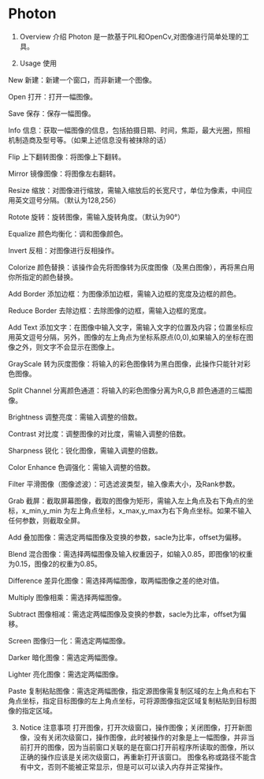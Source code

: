 # **Photon**

1.  Overview 介绍
Photon 是一款基于PIL和OpenCv,对图像进行简单处理的工具。

2. Usage 使用

New 新建：新建一个窗口，而非新建一个图像。

Open 打开：打开一幅图像。

Save 保存：保存一幅图像。

Info 信息：获取一幅图像的信息，包括拍摄日期、时间，焦距，最大光圈，照相机制造商及型号等。（如果上述信息没有被抹除的话）


Flip 上下翻转图像：将图像上下翻转。

Mirror 镜像图像：将图像左右翻转。

Resize 缩放：对图像进行缩放，需输入缩放后的长宽尺寸，单位为像素，中间应用英文逗号分隔。（默认为128,256）

Rotote 旋转：旋转图像，需输入旋转角度。（默认为90°）

Equalize 颜色均衡化：调和图像颜色。

Invert 反相：对图像进行反相操作。

Colorize 颜色替换：该操作会先将图像转为灰度图像（及黑白图像），再将黑白用你所指定的颜色替换。

Add Border 添加边框：为图像添加边框，需输入边框的宽度及边框的颜色。

Reduce Border 去除边框：去除图像的边框，需输入边框的宽度。

Add Text 添加文字：在图像中输入文字，需输入文字的位置及内容；位置坐标应用英文逗号分隔，另外，图像的左上角点为坐标系原点(0,0),如果输入的坐标在图像之外，则文字不会显示在图像上。

GrayScale 转为灰度图像：将输入的彩色图像转为黑白图像，此操作只能针对彩色图像。

Split Channel 分离颜色通道：将输入的彩色图像分离为R,G,B 颜色通道的三幅图像。

Brightness 调整亮度：需输入调整的倍数。

Contrast 对比度：调整图像的对比度，需输入调整的倍数。

Sharpness 锐化：锐化图像，需输入调整的倍数。

Color Enhance 色调强化：需输入调整的倍数。

Filter 平滑图像（图像滤波）：可选滤波类型，输入像素大小，及Rank参数。

Grab 截屏：截取屏幕图像，截取的图像为矩形，需输入左上角点及右下角点的坐标，x_min,y_min 为左上角点坐标，x_max,y_max为右下角点坐标。如果不输入任何参数，则截取全屏。

Add 叠加图像：需选定两幅图像及变换的参数，sacle为比率，offset为偏移。

Blend 混合图像：需选择两幅图像及输入权重因子，如输入0.85，即图像1的权重为0.15，图像2的权重为0.85。

Difference 差异化图像：需选择两幅图像，取两幅图像之差的绝对值。

Multiply 图像相乘：需选择两幅图像。

Subtract 图像相减：需选定两幅图像及变换的参数，sacle为比率，offset为偏移。

Screen 图像归一化：需选定两幅图像。

Darker 暗化图像：需选定两幅图像。

Lighter 亮化图像：需选定两幅图像。

Paste 复制粘贴图像：需选定两幅图像，指定源图像需复制区域的左上角点和右下角点坐标，指定目标图像的左上角点坐标，可将源图像指定区域复制粘贴到目标图像的指定区域。

3. Notice 注意事项
打开图像，打开次级窗口，操作图像；关闭图像，打开新图像，没有关闭次级窗口，操作图像，此时被操作的对象是上一幅图像，并非当前打开的图像，因为当前窗口关联的是在窗口打开前程序所读取的图像，所以正确的操作应该是关闭次级窗口，再重新打开该窗口。
图像名称或路径不能含有中文，否则不能被正常显示，但是可以可以读入内存并正常操作。



